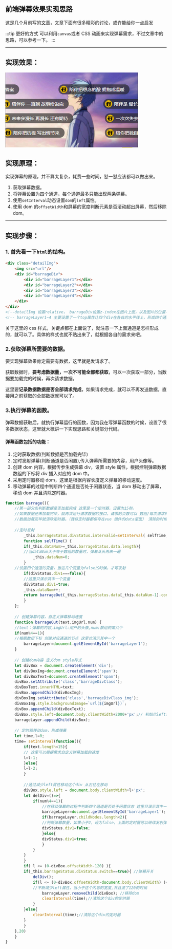## 前端弹幕效果实现思路

这是几个月前写的[文章](https://juejin.im/post/5ae56927f265da0b7e0c0968)，文章下面有很多精彩的讨论，或许能给你一点启发

:::tip 更好的方式
可以利用`canvas`或者 CSS 动画来实现弹幕需求，不过文章中的思路，可以参考一下。
:::

---

## 实现效果：

![](https://github.com/OBKoro1/articleImg_src/blob/master/juejin/1631066f5f7cbcd4?w=415&h=234&f=png&s=109831?raw=true)

## 实现原理：

实现弹幕的原理，并不算太复杂，耗费一些时间，怼一怼应该都可以做出来。

1. 获取弹幕数据。
2. 将弹幕设置为四个通道，每个通道最多只能出现两条弹幕。
3. 使用`setInterval`动态设置`dom`的`left`属性。
4. 使用 dom 的`offsetWidth`和屏幕的宽度判断元素是否滚动超出屏幕，然后移除 dom。

---

## 实现步骤：

### 1. 首先看一下`html`的结构。

```html
<div class="detailImg">
    <img src="url"/>
    <div id="barrageDiv">
        <div id="barrageLayer1"></div>
        <div id="barrageLayer2"></div>
        <div id="barrageLayer3"></div>
        <div id="barrageLayer4"></div>
    </div>
</div>
<!--detailImg 设置relative， barrageDiv设置z-index在图片上面，以及图片的位置-->
<!-- barrageLayer1~4 主要设置了一个top属性让四个div在各自的水平线上，形成四个通道-->
```

关于这里的 css 样式，关键点都在上面说了，就注意一下上面通道是怎样形成的，就可以了。具体的样式也就不贴出来了，就根据各自的需求来吧。

### 2.获取弹幕所需要的数据。

要实现弹幕效果肯定需要有数据，这里就是发请求了。

获取数据时，**要考虑数据量，一次不可能全部都获取**，可以一次获取一部分，当数据要加载完的时候，再次请求数据。

这里要**记录数据数据是否全部请求完成**，如果请求完成，就可以不再发送数据，直接用之前获取的全部数据就可以了。

### 3.执行弹幕的函数。

弹幕数据获取后，就执行弹幕运行的函数，因为我在写弹幕函数的时候，设置了很多数据状态，这里就大概讲一下实现思路和关键部分代码。

#### 弹幕函数包括的功能：

1.  定时获取数据(判断数据是否加载完毕)
2.  定时发射弹幕(判断通道是否闲置),传入弹幕所需要的内容，用户头像等。
3.  创建 dom 内容，根据传参生成弹幕 div，设置 style 属性，根据控制弹幕数据数组的下标将 div 插入对应的 dom 中。
4.  采用定时器移动 dom，这里是根据内容长度定义弹幕的移动速度。
5.  移动弹幕的过程中判断四个通道是否处于闲置状态，当 dom 移动出了屏幕，移动 dom 并且清除定时器。

```js
function barrage(){
    //第一部分先判断数据是否加载完成 这里是一个定时器，设置为15秒。
    //如果数据还未加载完毕，就再次运行请求数据的接口，请求的页数可以 数组/每次请求的条数+1
    //数据加载完毕就清除定时器。（我将定时器都保存在vue 组件的data里面） 清除的时候clearInterval(this.data);

    //定时发射
        _this.barrageStatus.divStatus.intervalid=setInterval( selfTime,1100);
        function selfTime() {
        if(_this.dataNum>=_this.barrageStatus.data.length){
        //当dataNum大于等于数组的数量时，弹幕从头再来一遍
            _this.dataNum=0;
        }
    //设置四个通道的变量，当这几个变量为false的时候，才可发射
        if(divStatus.div1===false){
        //这里只演示其中一个变量
        divStatus.div1=true;
        _this.dataNum++;
        return barrageOut(_this.barrageStatus.data[_this.dataNum-1].content,_this.barrageStatus.data[_this.dataNum-1].commentator.headImgUrl,_this.dataNum);
        }
    };

    // 创建弹幕内容，自定义弹幕移动速度
    function barrageOut(text,imgUrl,num) {
    //text：弹幕的内容,imgUrl:用户的头像,num:数组的第几个
    if(num%4==1){
    //根据数组下标 创建对应通道的节点 这里也演示其中一个
        barrageLayer=document.getElementById('barrageLayer1');
    }

    // 创建dom内容 定义dom style样式
    let divBox = document.createElement('div');
    let divBoxImg=document.createElement('span');
    let divBoxText=document.createElement('span');
    divBox.setAttribute('class','barrageDivClass');
    divBoxText.innerHTML=text;
    divBox.appendChild(divBoxImg);
    divBoxImg.setAttribute('class','barrageDivClass_img');
    divBoxImg.style.backgroundImage=`url(${imgUrl})`;
    divBox.appendChild(divBoxText);
    divBox.style.left=document.body.clientWidth+2000+'px';// 初始化left位置,一开始在屏幕的右侧
    barrageLayer.appendChild(divBox);

    // 定时器移动dom，形成弹幕
    let time,l=0;
    time= setInterval(function(){
        if(text.length<15){
        // 这里可以根据需求自定义弹幕加载的速度
        l=l-1;
        }else{
        l=l-2;
        }

        //通过减少left属性移动这个div 从右往左移动
        divBox.style.left = document.body.clientWidth+l+'px';
        let delDiv=()=>{
            if(num%4==1){
                //在移动弹幕的过程中判断四个通道是否处于闲置状态 这里只演示其中一个
                barrageLayer=document.getElementById('barrageLayer1');
                if(barrageLayer.childNodes.length<2){
                //判断弹幕数量，如果小于2，设为false，上面的定时器可以继续发射弹幕
                divStatus.div1=false;
                }else{
                divStatus.div1=true;
                }
            }
        }
        }
        if( l <= (0-divBox.offsetWidth-120) ){
        if(_this.barrageStatus.divStatus.switch==true){ //弹幕开关
            delDiv();
            if(l <= (0-divBox.offsetWidth-document.body.clientWidth) ){
            //不断减少left属性，当小于这个内容的宽度,并且滚了120的时候
                barrageLayer.removeChild(divBox); //移除dom
                clearInterval(time);//清除这个div的定时器
            }
        }else{
            clearInterval(time);//清除这个div的定时器
        }
        }
    },20)
    }
}
```

